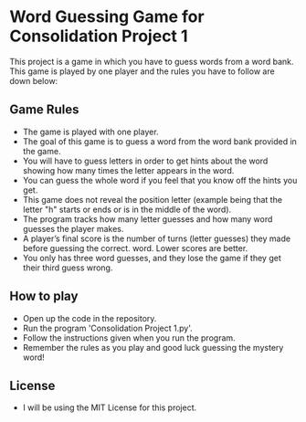 # Word Guessing Game for Consolidation Project 1

This project is a game in which you have to guess words from a word bank. This game is played by one player and the rules you have to follow are down below:

## Game Rules

- The game is played with one player.
- The goal of this game is to guess a word from the word bank provided in the game.
- You will have to guess letters in order to get hints about the word showing how many times the letter appears in the word.
- You can guess the whole word if you feel that you know off the hints you get.
- This game does not reveal the position letter (example being that the letter "h" starts or ends or is in the middle of the word).
- The program tracks how many letter guesses and how many word guesses the player makes.
- A player’s final score is the number of turns (letter guesses) they made before guessing the correct.
word. Lower scores are better.
- You only has three word guesses, and they lose the game if they get their third guess
wrong.

## How to play

- Open up the code in the repository.
- Run the program 'Consolidation Project 1.py'.
- Follow the instructions given when you run the program.
- Remember the rules as you play and good luck guessing the mystery word!

## License

- I will be using the MIT License for this project.